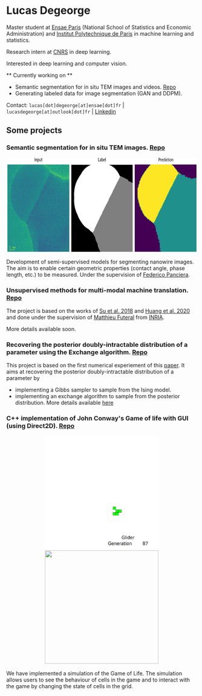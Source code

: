 # Lucas Degeorge

Master student at [Ensae Paris](https://www.ensae.fr/en/) (National School of Statistics and Economic Administration) and [Institut Polytechnique de Paris](https://www.ip-paris.fr/en) in machine learning and statistics.

Research intern at [CNRS](https://www.cnrs.fr/en) in deep learning.

Interested in deep learning and computer vision. 

** Currently working on ** 
* Semantic segmentation for in situ TEM images and videos. [Repo](https://github.com/lucasdegeorge/Nanowire_image_segmentation)
* Generating labeled data for image segmentation (GAN and DDPM).

<!-- Contact: [lucas.degeorge@ensae.fr](mailto:lucas.degeorge@ensae.fr) | [lucasdegeorge@outlook.fr](mailto:lucasdegeorge@outlook.fr) | [Linkedin](https://www.linkedin.com/in/lucas-degeorge-551a861a6/)  -->
Contact: ```lucas[dot]degeorge[at]ensae[dot]fr``` | ```lucasdegeorge[at]outlook[dot]fr``` | [Linkedin](https://www.linkedin.com/in/lucas-degeorge-551a861a6/)

## Some projects

### Semantic segmentation for in situ TEM images. [Repo](https://github.com/lucasdegeorge/Nanowire_image_segmentation)
<div align="center">
<kbd><img src="https://github.com/lucasdegeorge/lucasdegeorge/blob/main/nanowire_segmentation.png" width="750" height="250" /></kbd>
</div>

Development of semi-supervised models for segmenting nanowire images. The aim is to enable certain geometric properties (contact angle, phase length, etc.) to be measured. Under the supervision of [Federico Panciera](https://elphyse.c2n.universite-paris-saclay.fr/en/members/federico-panciera/).

### Unsupervised methods for multi-modal machine translation. [Repo]()

The project is based on the works of [Su et al. 2018](https://arxiv.org/pdf/1811.11365.pdf) and [Huang et al. 2020](https://arxiv.org/pdf/2005.03119v1.pdf) and done under the supervision of [Matthieu Futeral](https://scholar.google.com/citations?user=yBnVv1kAAAAJ&hl=en) from [INRIA](https://www.inria.fr/en). 

More details available soon. 

### Recovering the posterior doubly-intractable distribution of a parameter using the Exchange algorithm. [Repo](https://github.com/lucasdegeorge/MCMC_Doubly_Untractable_Distributions)

This project is based on the first numerical experiement of this [paper](https://doi.org/10.1214/15-STS523). It aims at recovering the posterior doubly-intractable distribution of a parameter by
   - implementing a Gibbs sampler to sample from the Ising model.
   - implementing an exchange algorithm to sample from the posterior distribution.
More details available [here](https://github.com/lucasdegeorge/MCMC_Doubly_Untractable_Distributions/blob/main/README.md)


### C++ implementation of John Conway's Game of life with GUI (using Direct2D). [Repo](https://github.com/lucasdegeorge/Game_of_life)

<div align="center">
<kbd><img src="https://github.com/lucasdegeorge/lucasdegeorge/blob/main/glider.gif" width="300" height="300" /></kbd> <kbd> <img src="https://github.com/lucasdegeorge/lucasdegeorge/blob/main/gosper_glider_gun.gif"  width="300" height="300"/> </kbd>
</div>

We have implemented a simulation of the Game of Life. The simulation allows users to see the behaviour of cells in the game and to interact with the game by changing the state of cells in the grid.

